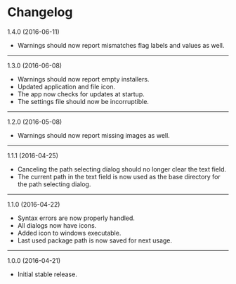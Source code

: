 
Changelog
=========


1.4.0 (2016-06-11)

* Warnings should now report mismatches flag labels and values as well.


----------------------------------


1.3.0 (2016-06-08)

* Warnings should now report empty installers.
* Updated application and file icon.
* The app now checks for updates at startup.
* The settings file should now be incorruptible.


----------------------------------


1.2.0 (2016-05-08)

* Warnings should now report missing images as well.


----------------------------------


1.1.1 (2016-04-25)

* Canceling the path selecting dialog should no longer clear the text field.
* The current path in the text field is now used as the base directory for the path selecting dialog.


----------------------------------


1.1.0 (2016-04-22)

* Syntax errors are now properly handled.
* All dialogs now have icons.
* Added icon to windows executable.
* Last used package path is now saved for next usage.


----------------------------------


1.0.0 (2016-04-21)

* Initial stable release.
